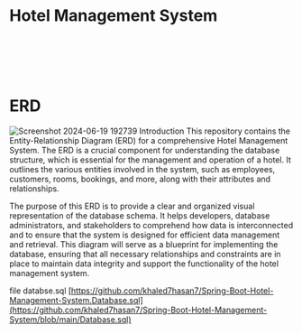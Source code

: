 # Hotel Management System

















<br><br><br><br>

# ERD





![Screenshot 2024-06-19 192739](https://github.com/khaled7hasan7/Spring-Boot-Hotel-Management-System/assets/131875788/bfc06f84-52ba-4051-93e3-b137e5c3a9cb)
Introduction
This repository contains the Entity-Relationship Diagram (ERD) for a comprehensive Hotel Management System. The ERD is a crucial component for understanding the database structure, which is essential for the management and operation of a hotel. It outlines the various entities involved in the system, such as employees, customers, rooms, bookings, and more, along with their attributes and relationships.

The purpose of this ERD is to provide a clear and organized visual representation of the database schema. It helps developers, database administrators, and stakeholders to comprehend how data is interconnected and to ensure that the system is designed for efficient data management and retrieval. This diagram will serve as a blueprint for implementing the database, ensuring that all necessary relationships and constraints are in place to maintain data integrity and support the functionality of the hotel management system.

file databse.sql [https://github.com/khaled7hasan7/Spring-Boot-Hotel-Management-System.Database.sql](https://github.com/khaled7hasan7/Spring-Boot-Hotel-Management-System/blob/main/Database.sql)
